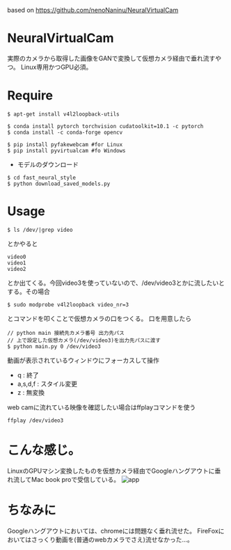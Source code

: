based on https://github.com/nenoNaninu/NeuralVirtualCam
# NeuralVirtualCam
実際のカメラから取得した画像をGANで変換して仮想カメラ経由で垂れ流すやつ。
Linux専用かつGPU必須。

# Require
```
$ apt-get install v4l2loopback-utils

$ conda install pytorch torchvision cudatoolkit=10.1 -c pytorch
$ conda install -c conda-forge opencv

$ pip install pyfakewebcam #for Linux
$ pip install pyvirtualcam #fo Windows
```

- モデルのダウンロード
```
$ cd fast_neural_style 
$ python download_saved_models.py
```
# Usage
```
$ ls /dev/|grep video
```
とかやると
```
video0
video1
video2
```
とか出てくる。今回video3を使っていないので、/dev/video3とかに流したいとする。その場合
```
$ sudo modprobe v4l2loopback video_nr=3
```
とコマンドを叩くことで仮想カメラの口をつくる。
口を用意したら
```
// python main 接続先カメラ番号 出力先パス
// 上で設定した仮想カメラ(/dev/video3)を出力先パスに渡す
$ python main.py 0 /dev/video3
```

動画が表示されているウィンドウにフォーカスして操作
- q : 終了
- a,s,d,f : スタイル変更
- z : 無変換

web camに流れている映像を確認したい場合はffplayコマンドを使う
```
ffplay /dev/video3
```

# こんな感じ。
LinuxのGPUマシン変換したものを仮想カメラ経由でGoogleハングアウトに垂れ流してMac book proで受信している。
![app](https://github.com/nenoNaninu/NeuralVirtualCam/blob/master/app.gif)

# ちなみに
Googleハングアウトにおいては、chromeには問題なく垂れ流せた。
FireFoxにおいてはさっくり動画を(普通のwebカメラでさえ)流せなかった...。
